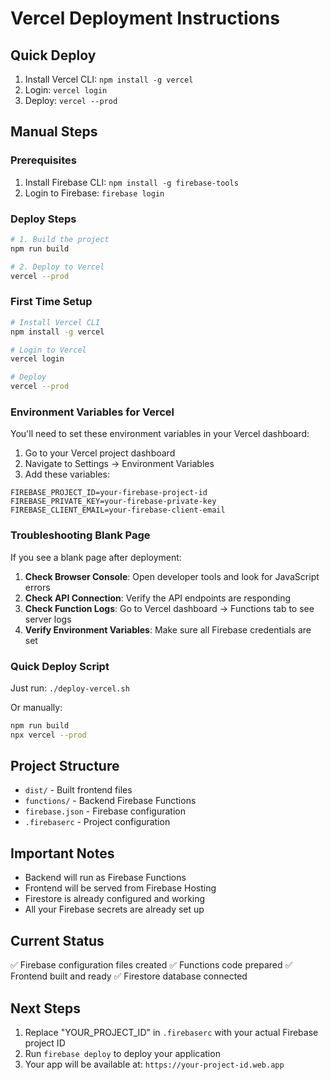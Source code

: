 # Vercel Deployment Instructions

## Quick Deploy
1. Install Vercel CLI: `npm install -g vercel`
2. Login: `vercel login`
3. Deploy: `vercel --prod`

## Manual Steps

### Prerequisites
1. Install Firebase CLI: `npm install -g firebase-tools`
2. Login to Firebase: `firebase login`

### Deploy Steps
```bash
# 1. Build the project
npm run build

# 2. Deploy to Vercel
vercel --prod
```

### First Time Setup
```bash
# Install Vercel CLI
npm install -g vercel

# Login to Vercel
vercel login

# Deploy
vercel --prod
```

### Environment Variables for Vercel

You'll need to set these environment variables in your Vercel dashboard:

1. Go to your Vercel project dashboard
2. Navigate to Settings → Environment Variables
3. Add these variables:

```
FIREBASE_PROJECT_ID=your-firebase-project-id
FIREBASE_PRIVATE_KEY=your-firebase-private-key
FIREBASE_CLIENT_EMAIL=your-firebase-client-email
```

### Troubleshooting Blank Page

If you see a blank page after deployment:

1. **Check Browser Console**: Open developer tools and look for JavaScript errors
2. **Check API Connection**: Verify the API endpoints are responding
3. **Check Function Logs**: Go to Vercel dashboard → Functions tab to see server logs
4. **Verify Environment Variables**: Make sure all Firebase credentials are set

### Quick Deploy Script

Just run: `./deploy-vercel.sh`

Or manually:
```bash
npm run build
npx vercel --prod
```

## Project Structure
- `dist/` - Built frontend files
- `functions/` - Backend Firebase Functions
- `firebase.json` - Firebase configuration
- `.firebaserc` - Project configuration

## Important Notes
- Backend will run as Firebase Functions
- Frontend will be served from Firebase Hosting
- Firestore is already configured and working
- All your Firebase secrets are already set up

## Current Status
✅ Firebase configuration files created
✅ Functions code prepared
✅ Frontend built and ready
✅ Firestore database connected

## Next Steps
1. Replace "YOUR_PROJECT_ID" in `.firebaserc` with your actual Firebase project ID
2. Run `firebase deploy` to deploy your application
3. Your app will be available at: `https://your-project-id.web.app`
